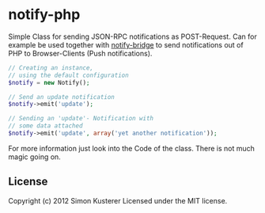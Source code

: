 # notify-php

Simple Class for sending JSON-RPC notifications as POST-Request.
Can for example be used together with [notify-bridge](https://github.com/xat/notify-bridge) to
send notifications out of PHP to Browser-Clients (Push notifications).

```php
// Creating an instance,
// using the default configuration
$notify = new Notify();

// Send an update notification
$notify->emit('update');

// Sending an 'update'- Notification with
// some data attached
$notify->emit('update', array('yet another notification'));
```

For more information just look into the Code of the class. There
is not much magic going on.

## License
Copyright (c) 2012 Simon Kusterer
Licensed under the MIT license.